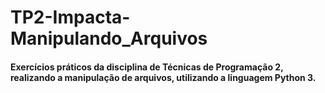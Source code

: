 # TP2-Impacta-Manipulando_Arquivos
#### Exercícios práticos da disciplina de Técnicas de Programação 2, realizando a manipulação de arquivos, utilizando a linguagem Python 3.
